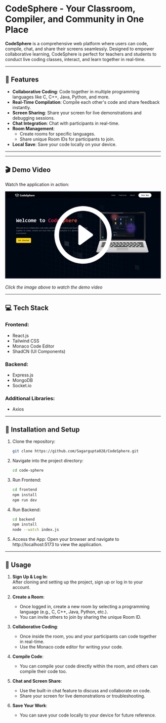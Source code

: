 # **CodeSphere - Your Classroom, Compiler, and Community in One Place** 

**CodeSphere** is a comprehensive web platform where users can code, compile, chat, and share their screens seamlessly. Designed to empower collaborative learning, CodeSphere is perfect for teachers and students to conduct live coding classes, interact, and learn together in real-time.

---

## 🚀 Features  
- **Collaborative Coding**: Code together in multiple programming languages like C, C++, Java, Python, and more.  
- **Real-Time Compilation**: Compile each other's code and share feedback instantly.  
- **Screen Sharing**: Share your screen for live demonstrations and debugging sessions.  
- **Chat Integration**: Chat with participants in real-time.  
- **Room Management**:  
  - Create rooms for specific languages.  
  - Share unique Room IDs for participants to join.  
- **Local Save**: Save your code locally on your device.  

---

---
## 🎬 Demo Video

Watch the application in action:

[![CodeSphere](./assets/code.png)](https://drive.google.com/file/d/1YFLinRHuZhYKxT1roxqG5dULBIevuiMf/view?usp=sharing)

*Click the image above to watch the demo video*

---


## 💻 Tech Stack  
### Frontend:  
- React.js  
- Tailwind CSS  
- Monaco Code Editor  
- ShadCN (UI Components)  

### Backend:  
- Express.js  
- MongoDB
- Socket.io

### Additional Libraries:  
- Axios  

---

## 🚀 **Installation and Setup**
1. Clone the repository:
   ```bash
   git clone https://github.com/Sagargupta028/CodeSphere.git

2. Navigate into the project directory:
   ```bash
   cd code-sphere

3. Run Frontend:  
   ```bash
   cd frontend
   npm install
   npm run dev

4. Run Backend:
   ```bash
   cd backend
   npm install
   node --watch index.js

5. Access the App:
   Open your browser and navigate to http://localhost:5173 to view the application.

---   


## 📝 Usage

1. **Sign Up & Log In**:  
   After cloning and setting up the project, sign up or log in to your account.

2. **Create a Room**:  
   - Once logged in, create a new room by selecting a programming language (e.g., C, C++, Java, Python, etc.).
   - You can invite others to join by sharing the unique Room ID.

3. **Collaborative Coding**:  
   - Once inside the room, you and your participants can code together in real-time.
   - Use the Monaco code editor for writing your code.

4. **Compile Code**:  
   - You can compile your code directly within the room, and others can compile their code too.

5. **Chat and Screen Share**:  
   - Use the built-in chat feature to discuss and collaborate on code.
   - Share your screen for live demonstrations or troubleshooting.

6. **Save Your Work**:  
   - You can save your code locally to your device for future reference.


